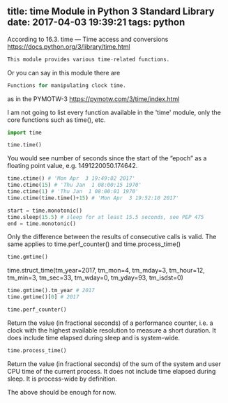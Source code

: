 title: time Module in Python 3 Standard Library
date: 2017-04-03 19:39:21
tags: python
---

According to 16.3. time — Time access and conversions
https://docs.python.org/3/library/time.html
```python
This module provides various time-related functions. 
```
Or you can say in this module there are
````python
Functions for manipulating clock time.
````
as in the PYMOTW-3
https://pymotw.com/3/time/index.html

I am not going to list every function available in the 'time' module, only the core functions such as time(), etc.

```python
import time

time.time()
```
You would see number of seconds since the start of the “epoch” as a floating point value, e.g. 1491220050.174642.
```python
time.ctime() # 'Mon Apr  3 19:49:02 2017'
time.ctime(15) # 'Thu Jan  1 08:00:15 1970'
time.ctime(1) # 'Thu Jan  1 08:00:01 1970'
time.ctime(time.time()+15) # 'Mon Apr  3 19:52:10 2017'

start = time.monotonic()
time.sleep(15.5) # sleep for at least 15.5 seconds, see PEP 475
end = time.monotonic()
```
Only the difference between the results of consecutive calls is valid. The same applies to time.perf_counter() and time.process_time()
```python
time.gmtime()
```
time.struct_time(tm_year=2017, tm_mon=4, tm_mday=3, tm_hour=12, tm_min=3, tm_sec=33, tm_wday=0, tm_yday=93, tm_isdst=0)
```python
time.gmtime().tm_year # 2017
time.gmtime()[0] # 2017

time.perf_counter()
```
Return the value (in fractional seconds) of a performance counter, i.e. a clock with the highest available resolution to measure a short duration. It does include time elapsed during sleep and is system-wide.
```python
time.process_time()
```
Return the value (in fractional seconds) of the sum of the system and user CPU time of the current process. It does not include time elapsed during sleep. It is process-wide by definition.

The above should be enough for now.